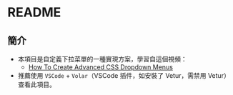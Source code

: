 # README

## 簡介

- 本項目是自定義下拉菜單的一種實現方案，學習自這個視頻：
  - [How To Create Advanced CSS Dropdown Menus](https://youtu.be/S-VeYcOCFZw)
- 推薦使用 `VSCode` + `Volar`（VSCode 插件，如安裝了 Vetur，需禁用 Vetur）查看此項目。
